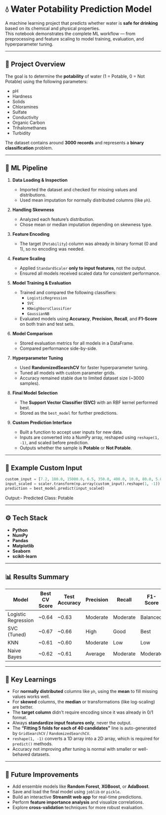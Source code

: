 # 💧 Water Potability Prediction Model

A machine learning project that predicts whether water is **safe for drinking** based on its chemical and physical properties.  
This notebook demonstrates the complete ML workflow — from preprocessing and feature scaling to model training, evaluation, and hyperparameter tuning.

---

## 📘 Project Overview

The goal is to determine the **potability** of water (1 = Potable, 0 = Not Potable) using the following parameters:

- pH  
- Hardness  
- Solids  
- Chloramines  
- Sulfate  
- Conductivity  
- Organic Carbon  
- Trihalomethanes  
- Turbidity  

The dataset contains around **3000 records** and represents a **binary classification** problem.

---

## 🧠 ML Pipeline

1. **Data Loading & Inspection**  
   - Imported the dataset and checked for missing values and distributions.  
   - Used mean imputation for normally distributed columns (like `ph`).

2. **Handling Skewness**  
   - Analyzed each feature’s distribution.  
   - Chose mean or median imputation depending on skewness type.

3. **Feature Encoding**  
   - The target (`Potability`) column was already in binary format (0 and 1), so no encoding was needed.

4. **Feature Scaling**  
   - Applied `StandardScaler` **only to input features**, not the output.  
   - Ensured all models received scaled data for consistent performance.

5. **Model Training & Evaluation**  
   - Trained and compared the following classifiers:
     - `LogisticRegression`
     - `SVC`
     - `KNeighborsClassifier`
     - `GaussianNB`
   - Evaluated models using **Accuracy**, **Precision**, **Recall**, and **F1-Score** on both train and test sets.

6. **Model Comparison**  
   - Stored evaluation metrics for all models in a DataFrame.  
   - Compared performance side-by-side.

7. **Hyperparameter Tuning**  
   - Used **RandomizedSearchCV** for faster hyperparameter tuning.  
   - Tuned all models with custom parameter grids.  
   - Accuracy remained stable due to limited dataset size (~3000 samples).

8. **Final Model Selection**  
   - The **Support Vector Classifier (SVC)** with an RBF kernel performed best.  
   - Stored as the `best_model` for further predictions.

9. **Custom Prediction Interface**  
   - Built a function to accept user inputs for new data.  
   - Inputs are converted into a NumPy array, reshaped using `reshape(1, -1)`, and scaled before prediction.  
   - Outputs whether the sample is **Potable** or **Not Potable**.

---

## 🧩 Example Custom Input

```python
custom_input = [7.2, 180.0, 15000.0, 6.5, 350.0, 400.0, 10.0, 80.0, 5.0]
input_scaled = scaler.transform(np.array(custom_input).reshape(1, -1))
prediction = best_model.predict(input_scaled)
```

Output:-
Predicted Class: Potable

---

## ⚙️ Tech Stack

- **Python**
- **NumPy**
- **Pandas**
- **Matplotlib**
- **Seaborn**
- **scikit-learn**

---

## 📊 Results Summary

| Model | Best CV Score | Test Accuracy | Precision | Recall | F1-Score |
|--------|---------------|---------------|------------|----------|-----------|
| Logistic Regression | ~0.64 | ~0.63 | Moderate | Moderate | Balanced |
| SVC (Tuned) | ~0.67 | ~0.66 | High | Good | Best |
| KNN | ~0.61 | ~0.60 | Moderate | Low | Low |
| Naive Bayes | ~0.62 | ~0.61 | Average | Moderate | Moderate |

---

## 💬 Key Learnings

- For **normally distributed** columns like `ph`, using the **mean** to fill missing values works well.  
- For **skewed** columns, the **median** or transformations (like log-scaling) are better.  
- The **target column** didn’t require encoding since it was already in 0/1 format.  
- Always **standardize input features only**, never the output.  
- The **“Fitting 5 folds for each of 40 candidates”** line is auto-generated by `GridSearchCV` / `RandomizedSearchCV`.  
- `reshape(1, -1)` converts a 1D array into a 2D array, which is required for `predict()` methods.  
- Accuracy not improving after tuning is normal with smaller or well-behaved datasets.

---

## 🚀 Future Improvements

- Add ensemble models like **Random Forest**, **XGBoost**, or **AdaBoost**.  
- Save and load the final model using `joblib` or `pickle`.  
- Build an interactive **Streamlit web app** for real-time predictions.  
- Perform **feature importance analysis** and visualize correlations.  
- Explore **cross-validation** techniques for more robust evaluation.
